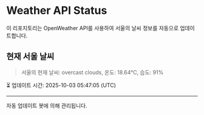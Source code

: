 
# Weather API Status

이 리포지토리는 OpenWeather API를 사용하여 서울의 날씨 정보를 자동으로 업데이트합니다.

## 현재 서울 날씨
> 서울의 현재 날씨: overcast clouds, 온도: 18.64°C, 습도: 91%

⏳ 업데이트 시간: 2025-10-03 05:47:05 (UTC)

---
자동 업데이트 봇에 의해 관리됩니다.
